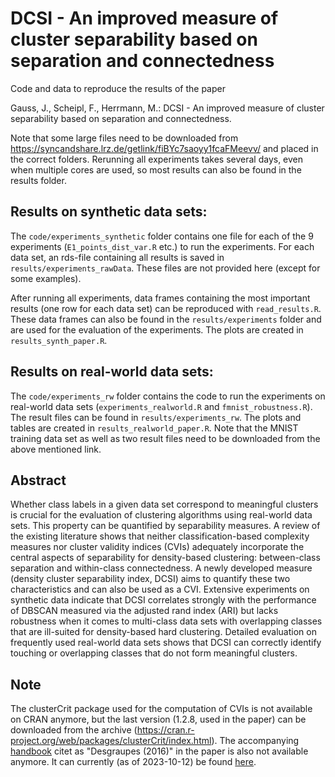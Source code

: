 # DCSI - An improved measure of cluster separability based on separation and connectedness

Code and data to reproduce the results of the paper 

Gauss, J., Scheipl, F., Herrmann, M.: DCSI - An improved measure of cluster separability based on separation and connectedness.

Note that some large files need to be downloaded from https://syncandshare.lrz.de/getlink/fiBYc7saoyy1fcaFMeevv/ and placed in the correct folders. Rerunning all experiments takes several days, even when multiple cores are used, so most results can also be found in the results folder.

## Results on synthetic data sets:

The `code/experiments_synthetic` folder contains one file for each of the 9 experiments (`E1_points_dist_var.R` etc.) to run the experiments. For each data set, an rds-file containing all results is saved in `results/experiments_rawData`. These files are not provided here (except for some examples).

After running all experiments, data frames containing the most important results (one row for each data set) can be reproduced with `read_results.R`. These data frames can also be found in the `results/experiments` folder and are used for the evaluation of the experiments. The plots are created in `results_synth_paper.R`.

## Results on real-world data sets:

The `code/experiments_rw` folder contains the code to run the experiments on real-world data sets (`experiments_realworld.R` and `fmnist_robustness.R`). The result files can be found in `results/experiments_rw`. The plots and tables are created in `results_realworld_paper.R`. Note that the MNIST training data set as well as two result files need to be downloaded from the above mentioned link. 

## Abstract

Whether class labels in a given data set correspond to meaningful clusters is crucial for the evaluation of clustering algorithms using real-world data sets. This property can be quantified by separability measures. A review of the existing literature shows that neither classification-based complexity measures nor cluster validity indices (CVIs) adequately incorporate the central aspects of separability for density-based clustering: between-class separation and within-class connectedness. A newly developed measure (density cluster separability index, DCSI) aims to quantify these two characteristics and can also be used as a CVI. Extensive experiments on synthetic data indicate that DCSI correlates strongly with the performance of DBSCAN measured via the adjusted rand index (ARI) but lacks robustness when it comes to multi-class data sets with overlapping classes that are ill-suited for density-based hard clustering. Detailed evaluation on frequently used real-world data sets shows that DCSI can correctly identify touching or overlapping classes that do not form meaningful clusters.

## Note 

The clusterCrit package used for the computation of CVIs is not available on CRAN anymore, but the last version (1.2.8, used in the paper) can be downloaded from the archive (https://cran.r-project.org/web/packages/clusterCrit/index.html). The accompanying [handbook](https://www.semanticscholar.org/paper/Clustering-Indices-Desgraupes/c9f50bc2b009dd1c957e60a5e8dd138e4c8f0ecd) citet as "Desgraupes (2016)" in the paper is also not available anymore. It can currently (as of 2023-10-12) be found [here](http://cran.nexr.com/web/packages/clusterCrit/vignettes/clusterCrit.pdf).


